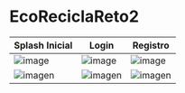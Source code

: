 # EcoReciclaReto2





| Splash Inicial | Login | Registro|
|----------------|--------|--------|
| ![image](https://github.com/Miguel-MR/EcoReciclaReto2/assets/140467089/230e79b1-4048-40ae-9248-13fa89c636e4)|![image](https://github.com/Miguel-MR/EcoReciclaReto2/assets/140467089/4bbb58c7-3bbf-4a2b-a0ab-a3536bf31cc7)|![image](https://github.com/Miguel-MR/EcoReciclaReto2/assets/140467089/d978e53d-c16e-4217-bb6a-8fef0c259a60)|
| ![imagen](img/4.png)|![imagen](img/5.png) |![imagen](img/6.png) |


